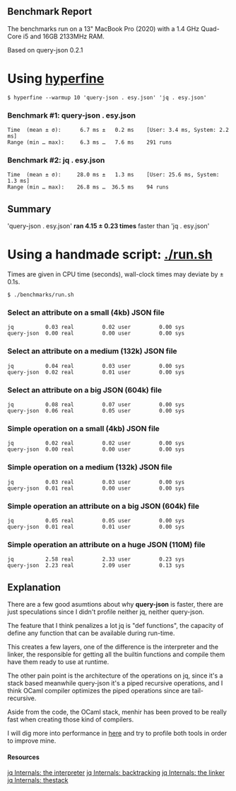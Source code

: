 ## Benchmark Report
The benchmarks run on a 13" MacBook Pro (2020) with a 1.4 GHz Quad-Core i5 and 16GB 2133MHz RAM.

Based on query-json 0.2.1

# Using [hyperfine](https://github.com/sharkdp/hyperfine)

`$ hyperfine --warmup 10 'query-json . esy.json' 'jq . esy.json'`
### Benchmark #1: query-json . esy.json
```
Time  (mean ± σ):      6.7 ms ±   0.2 ms    [User: 3.4 ms, System: 2.2 ms]
Range (min … max):     6.3 ms …   7.6 ms    291 runs
```
### Benchmark #2: jq . esy.json
```
Time  (mean ± σ):     28.0 ms ±   1.3 ms    [User: 25.6 ms, System: 1.3 ms]
Range (min … max):    26.8 ms …  36.5 ms    94 runs
```

## Summary
'query-json . esy.json' **ran 4.15 ± 0.23 times** faster than 'jq . esy.json'

# Using a handmade script: [./run.sh](./run.sh)
Times are given in CPU time (seconds), wall-clock times may deviate by ± 0.1s.

`$ ./benchmarks/run.sh`
### Select an attribute on a small (4kb) JSON file
```
jq          0.03 real         0.02 user         0.00 sys
query-json  0.00 real         0.00 user         0.00 sys
```
### Select an attribute on a medium (132k) JSON file
```
jq          0.04 real         0.03 user         0.00 sys
query-json  0.02 real         0.01 user         0.00 sys
```
### Select an attribute on a big JSON (604k) file
```
jq          0.08 real         0.07 user         0.00 sys
query-json  0.06 real         0.05 user         0.00 sys
```

### Simple operation on a small (4kb) JSON file
```
jq          0.02 real         0.02 user         0.00 sys
query-json  0.00 real         0.00 user         0.00 sys
```
### Simple operation on a medium (132k) JSON file
```
jq          0.03 real         0.03 user         0.00 sys
query-json  0.01 real         0.00 user         0.00 sys
```
### Simple operation an attribute on a big JSON (604k) file
```
jq          0.05 real         0.05 user         0.00 sys
query-json  0.01 real         0.01 user         0.00 sys
```
### Simple operation an attribute on a huge JSON (110M) file
```
jq          2.58 real         2.33 user         0.23 sys
query-json  2.23 real         2.09 user         0.13 sys
```

## Explanation

There are a few good asumtions about why **query-json** is faster, there are just speculations since I didn't profile neither jq, neither query-json.

The feature that I think penalizes a lot jq is "def functions", the capacity of define any function that can be available during run-time.

This creates a few layers, one of the difference is the interpreter and the linker, the responsible for getting all the builtin functions and compile them have them ready to use at runtime.

The other pain point is the architecture of the operations on jq, since it's a stack based meanwhile query-json it's a piped recursive operations, and I think OCaml compiler optimizes the piped operations since are tail-recursive.

Aside from the code, the OCaml stack, menhir has been proved to be really fast when creating those kind of compilers.

I will dig more into performance in [here](https://github.com/davesnx/query-json/issues/7) and try to profile both tools in order to improve mine.

#### Resources
[jq Internals: the interpreter](https://github.com/stedolan/jq/wiki/Internals:-the-interpreter)
[jq Internals: backtracking](https://github.com/stedolan/jq/wiki/Internals:-backtracking)
[jq Internals: the linker](https://github.com/stedolan/jq/wiki/Internals:-the-linker)
[jq Internals: thestack](https://github.com/stedolan/jq/wiki/Internals:-the-stack)